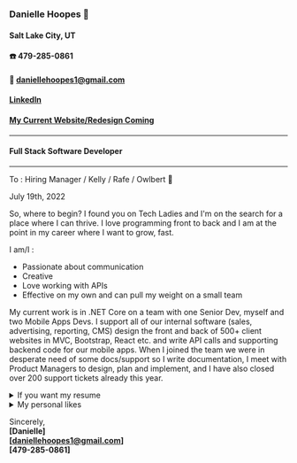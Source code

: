 

### Danielle Hoopes :floppy_disk:
#### Salt Lake City, UT
#### :phone: 479-285-0861 
#### :email: daniellehoopes1@gmail.com 
#### [LinkedIn](https://www.linkedin.com/in/daniellehoopes/)
#### [My Current Website/Redesign Coming](https://hereshecodes.com)
---
#### Full Stack Software Developer
---
To :
Hiring Manager / Kelly / Rafe / Owlbert 🦉

July 19th, 2022

So, where to begin? I found you on Tech Ladies and I'm on the search for a place where I can thrive. I love programming front to back and I am at the point in my career where I want to grow, fast.

I am/I : 
- Passionate about communication
- Creative
- Love working with APIs
- Effective on my own and can pull my weight on a small team

My current work is in .NET Core on a team with one Senior Dev, myself and two Mobile Apps Devs. I support all of our internal software (sales, advertising, reporting, CMS) design the front and back of 500+ client websites in MVC, Bootstrap, React etc. and write API calls and supporting backend code for our mobile apps. When I joined the team we were in desperate need of some docs/support so I write documentation, I meet with Product Managers to design, plan and implement, and I have also closed over 200 support tickets already this year. 



<details><summary>If you want my resume</summary>
<p>

#### Op! Here I am!

 :pushpin: [Danielle Hoopes Resume](https://hereshecodes.com/DanielleHoopesSoftwareDeveloperResume2022Utah.pdf)

</p>
</details>

<details><summary>My personal likes</summary>
<p>

#### Op! Here I am!

 - I hail from the Deep South so I can give you a butter-induced heart attack with my cooking
 - I did not have a computer until college
 - I am a devoted Fallout fan 
 - I collect Squishmallows :frog:
 

</p>
</details>

Sincerely,\
**[Danielle]**\
**[daniellehoopes1@gmail.com]**\
**[479-285-0861]**
